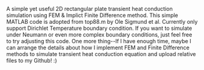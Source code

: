 A simple yet useful 2D rectangular plate transient heat conduction simulation using FEM & Implict Finite Difference method.
This simple MATLAB code is adopted from top88.m by Ole Sigmund et al.
Currently only support Dirichlet Temperature boundary condition. If you want to simulate under Neumann or even more complex boundary conditions, just feel free to try adjusting this code.
One more thing--If I have enough time, maybe I can arrange the details about how I implement FEM and Finite Difference methods to simulate transient heat conduction equation and upload relative files to my Github! :)